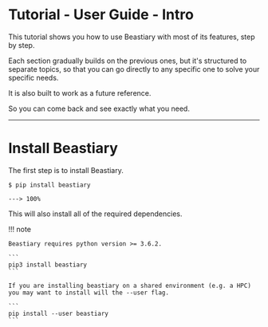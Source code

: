 # Tutorial - User Guide - Intro

This tutorial shows you how to use Beastiary with most of its features, step by step.

Each section gradually builds on the previous ones, but it's structured to separate topics, so that you can go directly to any specific one to solve your specific needs.

It is also built to work as a future reference.

So you can come back and see exactly what you need.

---

# Install Beastiary

The first step is to install Beastiary.


<div class="termy">

```console
$ pip install beastiary

---> 100%
```

</div>

This will also install all of the required dependencies. 

!!! note
    
    Beastiary requires python version >= 3.6.2.

    ```
    pip3 install beastiary
    ```

    If you are installing beastiary on a shared environment (e.g. a HPC) you may want to install will the --user flag.

    ```
    pip install --user beastiary
    ```
